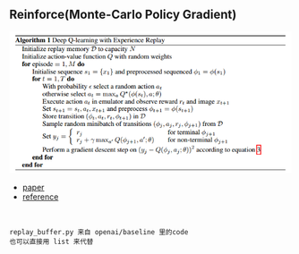 ## Reinforce(Monte-Carlo Policy Gradient)

![reinforce](../image/dqn.png)



- [paper](https://www.cs.toronto.edu/~vmnih/docs/dqn.pdf)
- [reference](https://github.com/openai/baselines/tree/master/baselines/deepq)

​		

```
replay_buffer.py 来自 openai/baseline 里的code
也可以直接用 list 来代替
```

